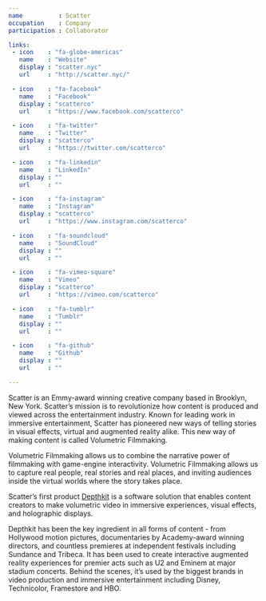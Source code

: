 ```yaml
---
name          : Scatter
occupation    : Company
participation : Collaborator

links:
 - icon    : "fa-globe-americas"
   name    : "Website"
   display : "scatter.nyc"
   url     : "http://scatter.nyc/"

 - icon    : "fa-facebook"
   name    : "Facebook"
   display : "scatterco"
   url     : "https://www.facebook.com/scatterco"

 - icon    : "fa-twitter"
   name    : "Twitter"
   display : "scatterco"
   url     : "https://twitter.com/scatterco"

 - icon    : "fa-linkedin"
   name    : "LinkedIn"
   display : ""
   url     : ""

 - icon    : "fa-instagram"
   name    : "Instagram"
   display : "scatterco"
   url     : "https://www.instagram.com/scatterco"

 - icon    : "fa-soundcloud"
   name    : "SoundCloud"
   display : ""
   url     : ""

 - icon    : "fa-vimeo-square"
   name    : "Vimeo"
   display : "scatterco"
   url     : "https://vimeo.com/scatterco"

 - icon    : "fa-tumblr"
   name    : "Tumblr"
   display : ""
   url     : ""

 - icon    : "fa-github"
   name    : "Github"
   display : ""
   url     : ""

---
```

Scatter is an Emmy-award winning creative company based in Brooklyn, New York. Scatter’s mission is to revolutionize how content is produced and viewed across the entertainment industry. Known for leading work in immersive entertainment, Scatter has pioneered new ways of telling stories in visual effects, virtual and augmented reality alike. This new way of making content is called Volumetric Filmmaking.

Volumetric Filmmaking allows us to combine the narrative power of filmmaking with game-engine interactivity. Volumetric Filmmaking allows us to capture real people, real stories and real places, and inviting audiences inside the virtual worlds where the story takes place.

Scatter’s first product [Depthkit](https://www.depthkit.tv/) is a software solution that enables content creators to make volumetric video in immersive experiences, visual effects, and holographic displays.

Depthkit has been the key ingredient in all forms of content - from Hollywood motion pictures, documentaries by Academy-award winning directors, and countless premieres at independent festivals including Sundance and Tribeca. It has been used to create interactive augmented reality experiences for premier acts such as U2 and Eminem at major stadium concerts. Behind the scenes, it’s used by the biggest brands in video production and immersive entertainment including Disney, Technicolor, Framestore and HBO.